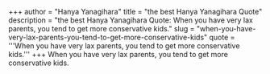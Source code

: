 +++
author = "Hanya Yanagihara"
title = "the best Hanya Yanagihara Quote"
description = "the best Hanya Yanagihara Quote: When you have very lax parents, you tend to get more conservative kids."
slug = "when-you-have-very-lax-parents-you-tend-to-get-more-conservative-kids"
quote = '''When you have very lax parents, you tend to get more conservative kids.'''
+++
When you have very lax parents, you tend to get more conservative kids.
